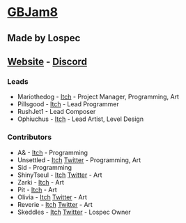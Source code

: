 # [GBJam8](https://itch.io/jam/gbjam-8)
## Made by Lospec
## [Website](https://lospec.com) - [Discord](https://lospec.com/discord)

### Leads
- Mariothedog - [Itch](https://mariothedog.itch.io) - Project Manager, Programming, Art
- Pillsgood - [Itch](https://itch.io/profile/pillsgood) - Lead Programmer
- RushJet1 - Lead Composer
- Ophiuchus - [Itch](https://ophi-chus.itch.io) - Lead Artist, Level Design

### Contributors
- A& - [Itch](https://itch.io/profile/imacedia) - Programming
- Unsettled - [Itch](https://unsettled.itch.io) [Twitter](https://twitter.com/_unsettled_) - Programming, Art
- Sid - Programming
- ShinyTseul - [Itch](https://shinytseul.itch.io) [Twitter](https://twitter.com/shinytseul) - Art
- Zarki - [Itch](https://zarkidood.itch.io) - Art
- Pit - [Itch](https://itch.io/profile/pixeltea-studio) - Art
- Olivia - [Itch](https://treelia.itch.io/) [Twitter](https://twitter.com/honkerly) - Art
- Reverie - [Itch](https://reverevereverev.itch.io/) [Twitter](https://twitter.com/revereverevere1) - Art
- Skeddles - [Itch](https://skeddles.itch.io) [Twitter](https://twitter.com/skeddles) - Lospec Owner
